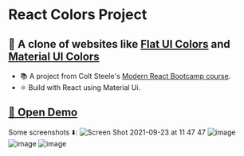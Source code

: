 # React Colors Project

## 🎨 A clone of websites like [Flat UI Colors](https://flatuicolors.com/) and [Material UI Colors](http://materialuicolors.co/?utm_source=launchers)

-   📚 A project from Colt Steele's [Modern React Bootcamp course](https://www.udemy.com/course/modern-react-bootcamp/).
-   ⚛️ Build with React using Material Ui.

## [🔗 **Open Demo**](https://zivkaplan.github.io/)

Some screenshots ⬇️:
![Screen Shot 2021-09-23 at 11 47 47](https://user-images.githubusercontent.com/80772683/134478821-68d353e1-fa28-4aa8-9f73-b757d134ccc7.png)
![image](https://i.imgur.com/GM0etHA.png)
![image](https://i.imgur.com/QB2zRzf.png)
![image](https://i.imgur.com/aFowgNg.png)
